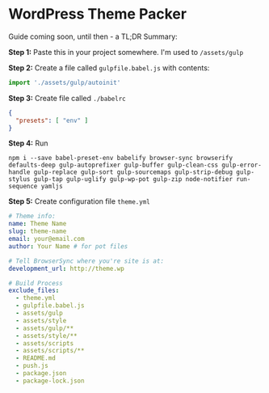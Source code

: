 # WordPress Theme Packer
Guide coming soon, until then - a TL;DR Summary:

**Step 1:**
Paste this in your project somewhere. I'm used to `/assets/gulp`

**Step 2:**
Create a file called `gulpfile.babel.js` with contents:
```js
import './assets/gulp/autoinit'
```

**Step 3:**
Create file called `./babelrc`
```json
{
  "presets": [ "env" ]
}
```

**Step 4:**
Run 
```
npm i --save babel-preset-env babelify browser-sync browserify defaults-deep gulp-autoprefixer gulp-buffer gulp-clean-css gulp-error-handle gulp-replace gulp-sort gulp-sourcemaps gulp-strip-debug gulp-stylus gulp-tap gulp-uglify gulp-wp-pot gulp-zip node-notifier run-sequence yamljs
```

**Step 5:**
Create configuration file `theme.yml`
```yaml
# Theme info:
name: Theme Name
slug: theme-name
email: your@email.com
author: Your Name # for pot files

# Tell BrowserSync where you're site is at:
development_url: http://theme.wp

# Build Process
exclude_files:
  - theme.yml
  - gulpfile.babel.js
  - assets/gulp
  - assets/style
  - assets/gulp/**
  - assets/style/**
  - assets/scripts
  - assets/scripts/**
  - README.md
  - push.js
  - package.json
  - package-lock.json
```